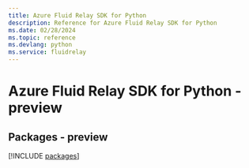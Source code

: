 ```yaml
---
title: Azure Fluid Relay SDK for Python
description: Reference for Azure Fluid Relay SDK for Python
ms.date: 02/28/2024
ms.topic: reference
ms.devlang: python
ms.service: fluidrelay
---
```

# Azure Fluid Relay SDK for Python - preview
## Packages - preview
[!INCLUDE [packages](fluid-relay-index.md)]